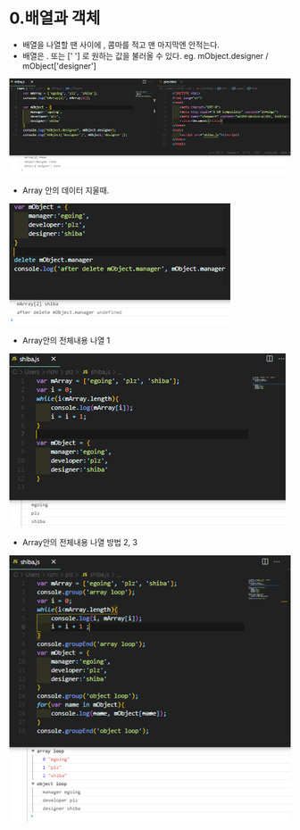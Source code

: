 # 0.배열과 객체

* 배열을 나열할 땐 사이에  ,  콤마를 적고 맨 마지막엔 안적는다.
* 배열은  .  또는  \[' '\] 로 원하는 값을 불러올 수 있다.  eg. mObject.designer   / mObject\['designer'\]

![](../../.gitbook/assets/image%20%287%29.png)

* Array  안의 데이터 지울때.

![](../../.gitbook/assets/image%20%2816%29.png)

* Array안의 전체내용 나열 1

![](../../.gitbook/assets/image%20%281%29.png)

* Array안의 전체내용 나열 방법 2, 3

![](../../.gitbook/assets/image%20%2813%29.png)

